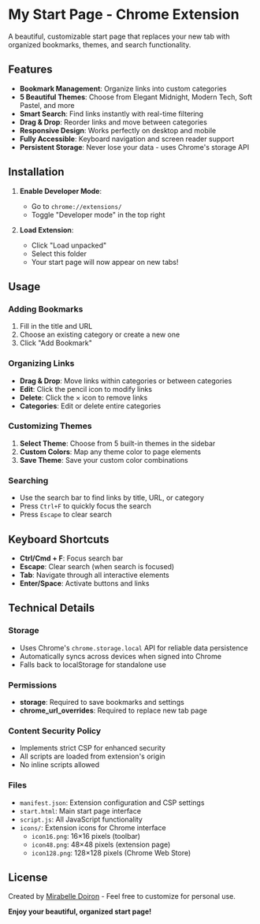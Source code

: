 # My Start Page - Chrome Extension

A beautiful, customizable start page that replaces your new tab with organized bookmarks, themes, and search functionality.

## Features

- **Bookmark Management**: Organize links into custom categories
- **5 Beautiful Themes**: Choose from Elegant Midnight, Modern Tech, Soft Pastel, and more
- **Smart Search**: Find links instantly with real-time filtering
- **Drag & Drop**: Reorder links and move between categories
- **Responsive Design**: Works perfectly on desktop and mobile
- **Fully Accessible**: Keyboard navigation and screen reader support
- **Persistent Storage**: Never lose your data - uses Chrome's storage API

## Installation

1. **Enable Developer Mode**:
   - Go to `chrome://extensions/`
   - Toggle "Developer mode" in the top right

2. **Load Extension**:
   - Click "Load unpacked"
   - Select this folder
   - Your start page will now appear on new tabs!

## Usage

### Adding Bookmarks
1. Fill in the title and URL
2. Choose an existing category or create a new one
3. Click "Add Bookmark"

### Organizing Links
- **Drag & Drop**: Move links within categories or between categories
- **Edit**: Click the pencil icon to modify links
- **Delete**: Click the × icon to remove links
- **Categories**: Edit or delete entire categories

### Customizing Themes
1. **Select Theme**: Choose from 5 built-in themes in the sidebar
2. **Custom Colors**: Map any theme color to page elements
3. **Save Theme**: Save your custom color combinations

### Searching
- Use the search bar to find links by title, URL, or category
- Press `Ctrl+F` to quickly focus the search
- Press `Escape` to clear search

## Keyboard Shortcuts

- **Ctrl/Cmd + F**: Focus search bar
- **Escape**: Clear search (when search is focused)
- **Tab**: Navigate through all interactive elements
- **Enter/Space**: Activate buttons and links

## Technical Details

### Storage
- Uses Chrome's `chrome.storage.local` API for reliable data persistence
- Automatically syncs across devices when signed into Chrome
- Falls back to localStorage for standalone use

### Permissions
- **storage**: Required to save bookmarks and settings
- **chrome_url_overrides**: Required to replace new tab page

### Content Security Policy
- Implements strict CSP for enhanced security
- All scripts are loaded from extension's origin
- No inline scripts allowed

### Files
- `manifest.json`: Extension configuration and CSP settings
- `start.html`: Main start page interface
- `script.js`: All JavaScript functionality
- `icons/`: Extension icons for Chrome interface
  - `icon16.png`: 16×16 pixels (toolbar)
  - `icon48.png`: 48×48 pixels (extension page)
  - `icon128.png`: 128×128 pixels (Chrome Web Store)

## License

Created by [Mirabelle Doiron](https://mirabelledoiron.com/) - Feel free to customize for personal use.

**Enjoy your beautiful, organized start page!**